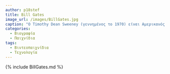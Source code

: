 ```yaml
---
author: p18stef
title: Bill Gates 
image_url: /images/BillGates.jpg
caption: "Ο Timothy Dean Sweeney (γεννημένος το 1970) είναι Αμερικανός προγραμματιστής και επιχειρηματίας βιντεοπαιχνιδιών."
categories:
  - Βιογραφία
  - Παιχνίδια
tags:
  - Βιντεοπαιχνίδια
  - Τεχνολογία
---
```


{% include BillGates.md %}
